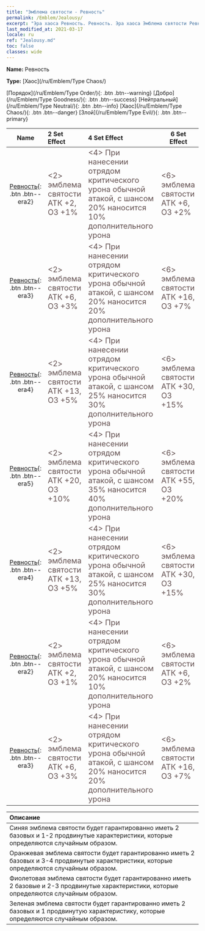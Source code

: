 ```yaml
---
title: "Эмблема святости - Ревность"
permalink: /Emblem/Jealousy/
excerpt: "Эра хаоса Ревность. Ревность. Эра хаоса Эмблема святости Ревность. Эра хаоса Хаос Ревность"
last_modified_at: 2021-03-17
locale: ru
ref: "Jealousy.md"
toc: false
classes: wide
---
```


 **Name:** Ревность

 **Type:** [Хаос](/ru/Emblem/Type Chaos/)

  [Порядок](/ru/Emblem/Type Order/){: .btn .btn--warning}   [Добро](/ru/Emblem/Type Goodness/){: .btn .btn--success}   [Нейтральный](/ru/Emblem/Type Neutral/){: .btn .btn--info}   [Хаос](/ru/Emblem/Type Chaos/){: .btn .btn--danger}   [Злой](/ru/Emblem/Type Evil/){: .btn .btn--primary} 

  |         Name            |    2 Set Effect    |   4 Set Effect   | 6 Set Effect   | 
  |:-----------------------:|:-------------------|:-----------------|----------------| 
  | [Ревность](/ru/Emblem/Jealousy/){: .btn .btn--era2} | <span style="color: #645252;font-size:20px">&lt;2&gt; эмблема святости АТК +2, ОЗ +1%</span> | <span style="color: #645252;font-size:20px">&lt;4&gt; При нанесении отрядом критического урона обычной атакой, с шансом 20% наносится 10% дополнительного урона</span> | <span style="color: #645252;font-size:20px">&lt;6&gt; эмблема святости АТК +6, ОЗ +2%</span> | 
  | [Ревность](/ru/Emblem/Jealousy/){: .btn .btn--era3} | <span style="color: #645252;font-size:20px">&lt;2&gt; эмблема святости АТК +6, ОЗ +3%</span> | <span style="color: #645252;font-size:20px">&lt;4&gt; При нанесении отрядом критического урона обычной атакой, с шансом 20% наносится 20% дополнительного урона</span> | <span style="color: #645252;font-size:20px">&lt;6&gt; эмблема святости АТК +16, ОЗ +7%</span> | 
  | [Ревность](/ru/Emblem/Jealousy/){: .btn .btn--era4} | <span style="color: #645252;font-size:20px">&lt;2&gt; эмблема святости АТК +13, ОЗ +5%</span> | <span style="color: #645252;font-size:20px">&lt;4&gt; При нанесении отрядом критического урона обычной атакой, с шансом 25% наносится 30% дополнительного урона</span> | <span style="color: #645252;font-size:20px">&lt;6&gt; эмблема святости АТК +30, ОЗ +15%</span> | 
  | [Ревность](/ru/Emblem/Jealousy/){: .btn .btn--era5} | <span style="color: #645252;font-size:20px">&lt;2&gt; эмблема святости АТК +20, ОЗ +10%</span> | <span style="color: #645252;font-size:20px">&lt;4&gt; При нанесении отрядом критического урона обычной атакой, с шансом 35% наносится 40% дополнительного урона</span> | <span style="color: #645252;font-size:20px">&lt;6&gt; эмблема святости АТК +55, ОЗ +20%</span> | 
  | [Ревность](/ru/Emblem/Jealousy/){: .btn .btn--era4} | <span style="color: #645252;font-size:20px">&lt;2&gt; эмблема святости АТК +13, ОЗ +5%</span> | <span style="color: #645252;font-size:20px">&lt;4&gt; При нанесении отрядом критического урона обычной атакой, с шансом 25% наносится 30% дополнительного урона</span> | <span style="color: #645252;font-size:20px">&lt;6&gt; эмблема святости АТК +30, ОЗ +15%</span> | 
  | [Ревность](/ru/Emblem/Jealousy/){: .btn .btn--era2} | <span style="color: #645252;font-size:20px">&lt;2&gt; эмблема святости АТК +2, ОЗ +1%</span> | <span style="color: #645252;font-size:20px">&lt;4&gt; При нанесении отрядом критического урона обычной атакой, с шансом 20% наносится 10% дополнительного урона</span> | <span style="color: #645252;font-size:20px">&lt;6&gt; эмблема святости АТК +6, ОЗ +2%</span> | 
  | [Ревность](/ru/Emblem/Jealousy/){: .btn .btn--era3} | <span style="color: #645252;font-size:20px">&lt;2&gt; эмблема святости АТК +6, ОЗ +3%</span> | <span style="color: #645252;font-size:20px">&lt;4&gt; При нанесении отрядом критического урона обычной атакой, с шансом 20% наносится 20% дополнительного урона</span> | <span style="color: #645252;font-size:20px">&lt;6&gt; эмблема святости АТК +16, ОЗ +7%</span> | 

  |         Описание            | 
  |:-------------------------------|
  | Синяя эмблема святости будет гарантированно иметь 2 базовых и 1-2 продвинутые характеристики, которые определяются случайным образом. |
  | Оранжевая эмблема святости будет гарантированно иметь 2 базовых и 3-4 продвинутые характеристики, которые определяются случайным образом. |
  | Фиолетовая эмблема святости будет гарантированно иметь 2 базовые и 2-3 продвинутые характеристики, которые определяются случайным образом. |
  | Зеленая эмблема святости будет гарантированно иметь 2 базовых и 1 продвинутую характеристику, которые определяются случайным образом. |
